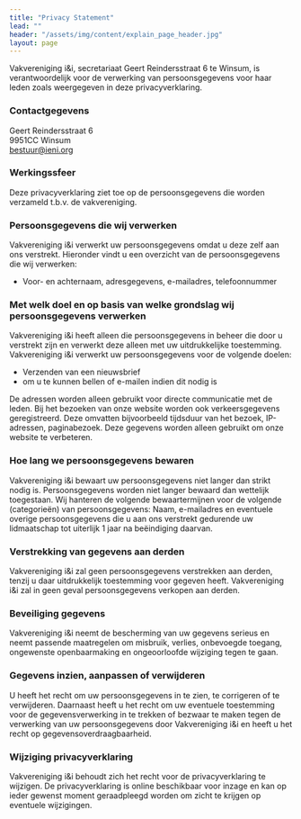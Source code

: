 ```yaml
---
title: "Privacy Statement"
lead: ""
header: "/assets/img/content/explain_page_header.jpg"
layout: page
---
```


Vakvereniging i&i, secretariaat Geert Reindersstraat 6 te Winsum, is verantwoordelijk voor de 
verwerking van persoonsgegevens voor haar leden zoals weergegeven in deze privacyverklaring.

### Contactgegevens
Geert Reindersstraat 6  
9951CC Winsum  
[bestuur@ieni.org](mailto:bestuur@ieni.org)

### Werkingssfeer
Deze privacyverklaring ziet toe op de persoonsgegevens die worden verzameld t.b.v. de vakvereniging.

### Persoonsgegevens die wij verwerken 
Vakvereniging i&i verwerkt uw persoonsgegevens omdat u deze zelf aan ons verstrekt. Hieronder vindt u een overzicht 
van de persoonsgegevens die wij verwerken:
- Voor- en achternaam, adresgegevens, e-mailadres, telefoonnummer

### Met welk doel en op basis van welke grondslag wij persoonsgegevens verwerken 
Vakvereniging i&i heeft alleen die persoonsgegevens in beheer die door u verstrekt zijn en verwerkt deze alleen met 
uw uitdrukkelijke toestemming. Vakvereniging i&i verwerkt uw persoonsgegevens voor de volgende doelen:
- Verzenden van een nieuwsbrief 
- om u te kunnen bellen of e-mailen indien dit nodig is 

De adressen worden alleen gebruikt voor directe communicatie met de leden. 
Bij het bezoeken van onze website worden ook verkeersgegevens geregistreerd. Deze omvatten bijvoorbeeld tijdsduur van 
het bezoek, IP-adressen, paginabezoek. Deze gegevens worden alleen gebruikt om onze website te verbeteren. 

### Hoe lang we persoonsgegevens bewaren 
Vakvereniging i&i bewaart uw persoonsgegevens niet langer dan strikt nodig is. Persoonsgegevens worden niet 
langer bewaard dan wettelijk toegestaan. Wij hanteren de volgende bewaartermijnen voor de volgende (categorieën) 
van persoonsgegevens: 
Naam, e-mailadres en eventuele overige persoonsgegevens die u aan ons verstrekt gedurende uw lidmaatschap 
tot uiterlijk 1 jaar na beëindiging daarvan.

### Verstrekking van gegevens aan derden 
Vakvereniging i&i zal geen persoonsgegevens verstrekken aan derden, tenzij u daar uitdrukkelijk toestemming voor gegeven heeft. 
Vakvereniging i&i zal in geen geval persoonsgegevens verkopen aan derden. 

### Beveiliging gegevens 
Vakvereniging i&i neemt de bescherming van uw gegevens serieus en neemt passende maatregelen om misbruik, verlies, 
onbevoegde toegang, ongewenste openbaarmaking en ongeoorloofde wijziging tegen te gaan. 

### Gegevens inzien, aanpassen of verwijderen 
U heeft het recht om uw persoonsgegevens in te zien, te corrigeren of te verwijderen. Daarnaast heeft u het recht 
om uw eventuele toestemming voor de gegevensverwerking in te trekken of bezwaar te maken tegen de verwerking 
van uw persoonsgegevens door Vakvereniging i&i en heeft u het recht op gegevensoverdraagbaarheid. 

### Wijziging privacyverklaring 
Vakvereniging i&i behoudt zich het recht voor de privacyverklaring te wijzigen. De privacyverklaring is online 
beschikbaar voor inzage en kan op ieder gewenst moment geraadpleegd worden om zicht te krijgen op eventuele wijzigingen.  
